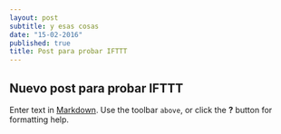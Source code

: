 ```yaml
---
layout: post
subtitle: y esas cosas
date: "15-02-2016"
published: true
title: Post para probar IFTTT
---
```



## Nuevo post para probar IFTTT

Enter text in [Markdown](http://daringfireball.net/projects/markdown/). Use the toolbar `above`, or click the **?** button for formatting help.
